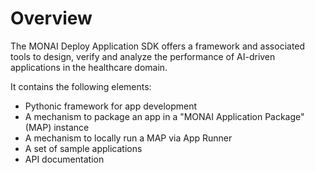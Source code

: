 # Overview

The MONAI Deploy Application SDK offers a framework and associated tools to design, verify and analyze the performance of AI-driven applications in the healthcare domain.

It contains the following elements:

- Pythonic framework for app development
- A mechanism to package an app in a "MONAI Application Package" (MAP) instance
- A mechanism to locally run a MAP via App Runner
- A set of sample applications
- API documentation
